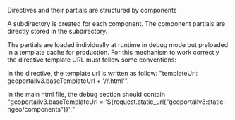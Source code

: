 Directives and their partials are structured by components

A subdirectory is created for each component.
The component partials are directly stored in the subdirectory.

The partials are loaded individually at runtime in debug mode but preloaded in a template cache for production.
For this mechanism to work correctly the directive template URL must follow some conventions:

In the directive, the template url is written as follow: "templateUrl: geoportailv3.baseTemplateUrl + '/<component>/<partial>.html'".

In the main html file, the debug section should contain "geoportailv3.baseTemplateUrl = '${request.static_url("geoportailv3:static-ngeo/components")}';"
